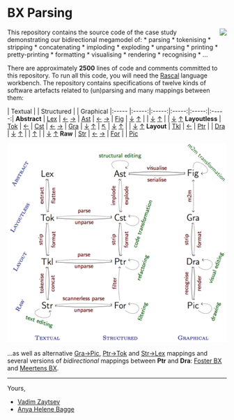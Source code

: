 BX Parsing
==========

<img align="right" src="http://grammarware.github.io/logos/bx.200.png"/>
This repository contains the source code of the case study demonstrating our bidirectional megamodel of:
* parsing
* tokenising
* stripping
* concatenating
* imploding
* exploding
* unparsing
* printing
* pretty-printing
* formatting
* visualising
* rendering
* recognising
* ...

There are approximately **2500** lines of code and comments committed to this repository. To run all this code, you will need the [Rascal](http://www.rascal-mpl.org/start/) language workbench. The repository contains specifications of twelve kinds of software artefacts related to (un)parsing and many mappings between them:

 | Textual | | Structured | | Graphical
|:----- |:-----:|:-----:|:-----:|:-----:|:-----:|
**Abstract** | [Lex](https://github.com/grammarware/bx-parsing/blob/master/doc/Lex.md) | [←](https://github.com/grammarware/bx-parsing/blob/master/doc/Ast2Lex.md) [→](https://github.com/grammarware/bx-parsing/blob/master/doc/Lex2Ast.md) | [Ast](https://github.com/grammarware/bx-parsing/blob/master/doc/Ast.md) | [←](https://github.com/grammarware/bx-parsing/blob/master/doc/Fig2Ast.md) [→](https://github.com/grammarware/bx-parsing/blob/master/doc/Ast2Fig.md) | [Fig](https://github.com/grammarware/bx-parsing/blob/master/doc/Fig.md)
 | [↓](https://github.com/grammarware/bx-parsing/blob/master/doc/Lex2Tok.md) [↑](https://github.com/grammarware/bx-parsing/blob/master/doc/Tok2Lex.md) | | [↓](https://github.com/grammarware/bx-parsing/blob/master/doc/Ast2Cst.md) [↑](https://github.com/grammarware/bx-parsing/blob/master/doc/Cst2Ast.md) | | [↓](https://github.com/grammarware/bx-parsing/blob/master/doc/Fig2Gra.md) [↑](https://github.com/grammarware/bx-parsing/blob/master/doc/Gra2Fig.md)
**Layoutless** | [Tok](https://github.com/grammarware/bx-parsing/blob/master/doc/Tok.md) | [←](https://github.com/grammarware/bx-parsing/blob/master/doc/Cst2Tok.md) | [Cst](https://github.com/grammarware/bx-parsing/blob/master/doc/Cst.md) | [←](https://github.com/grammarware/bx-parsing/blob/master/doc/Gra2Cst.md) [→](https://github.com/grammarware/bx-parsing/blob/master/doc/Cst2Gra.md) | [Gra](https://github.com/grammarware/bx-parsing/blob/master/doc/Gra.md)
 | [↓](https://github.com/grammarware/bx-parsing/blob/master/doc/Tok2Tkl.md) [↑](https://github.com/grammarware/bx-parsing/blob/master/doc/Tkl2Tok.md) | [↖](https://github.com/grammarware/bx-parsing/blob/master/doc/Ptr2Tok.md) | [↓](https://github.com/grammarware/bx-parsing/blob/master/doc/Cst2Ptr.md) [↑](https://github.com/grammarware/bx-parsing/blob/master/doc/Ptr2Cst.md) | | [↓](https://github.com/grammarware/bx-parsing/blob/master/doc/Gra2Dra.md) [↑](https://github.com/grammarware/bx-parsing/blob/master/doc/Dra2Gra.md)
**Layout** | [Tkl](https://github.com/grammarware/bx-parsing/blob/master/doc/Tkl.md) | [←](https://github.com/grammarware/bx-parsing/blob/master/doc/Ptr2Tkl.md) | [Ptr](https://github.com/grammarware/bx-parsing/blob/master/doc/Ptr.md) | | [Dra](https://github.com/grammarware/bx-parsing/blob/master/doc/Dra.md)
 | [↓](https://github.com/grammarware/bx-parsing/blob/master/doc/Tkl2Str.md) [↑](https://github.com/grammarware/bx-parsing/blob/master/doc/Str2Tkl.md) | | [↑](https://github.com/grammarware/bx-parsing/blob/master/doc/For2Ptr.md)  | | [↓](https://github.com/grammarware/bx-parsing/blob/master/doc/Dra2Pic.md) [↑](https://github.com/grammarware/bx-parsing/blob/master/doc/Pic2Dra.md)
**Raw** | [Str](https://github.com/grammarware/bx-parsing/blob/master/doc/Str.md) | [←](https://github.com/grammarware/bx-parsing/blob/master/doc/For2Str.md) [→](https://github.com/grammarware/bx-parsing/blob/master/doc/Str2For.md) | [For](https://github.com/grammarware/bx-parsing/blob/master/doc/For.md) | | [Pic](https://github.com/grammarware/bx-parsing/blob/master/doc/Pic.md)

![Megamodel](https://github.com/grammarware/bx-parsing/raw/master/megamodel.png)

...as well as alternative [Gra→Pic](https://github.com/grammarware/bx-parsing/blob/master/doc/Gra2Pic.md), [Ptr→Tok](https://github.com/grammarware/bx-parsing/blob/master/doc/Ptr2Tok.md) and [Str→Lex](https://github.com/grammarware/bx-parsing/blob/master/doc/Str2Lex.md) mappings and several versions of *bidirectional* mappings between **Ptr** and **Dra**: [Foster BX](https://github.com/grammarware/bx-parsing/blob/master/src/bridges/ptrdra/Foster.rsc) and [Meertens BX](https://github.com/grammarware/bx-parsing/blob/master/src/bridges/ptrdra/Meertens.rsc).

---
Yours,
* [Vadim Zaytsev](http://grammarware.net)
* [Anya Helene Bagge](http://www.ii.uib.no/~anya/)
